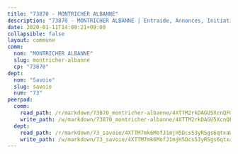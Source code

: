 ```yaml
---
title: "73870 - MONTRICHER ALBANNE"
description: "73870 - MONTRICHER ALBANNE | Entraide, Annonces, Initiatives"
date: 2020-01-11T14:09:21+09:00
collapsible: false
layout: commune
comm:
  nom: "MONTRICHER ALBANNE"
  slug: montricher-albanne
  cp: "73870"
dept:
  nom: "Savoie"
  slug: savoie
  num: "73"
peerpad:
  comm:
    read_path: /r/markdown/73870_montricher-albanne/4XTTM2rkDAGU5XcnQFUiAbNZTtjvQefd3pmGgkZMQcpZdoXeK
    write_path: /w/markdown/73870_montricher-albanne/4XTTM2rkDAGU5XcnQFUiAbNZTtjvQefd3pmGgkZMQcpZdoXeK-K3TgTkDbftSqzMKcnx3eF8NDFRutwZan8H6fs38bmcBgMADiCrPSGrp7kF8jA3BcsuVi1TFAH2d4R7nejQ8hgMhsuevqhpq6CKcLDMqygVw5EPQ4kg8VtZd3R8aZzFa6qRsDRaJX
  dept:
    read_path: /r/markdown/73_savoie/4XTTM7mk6MofJ1mjH5Dcs53yRSgs6qtxaWYjKD54ttqHGEMur
    write_path: /w/markdown/73_savoie/4XTTM7mk6MofJ1mjH5Dcs53yRSgs6qtxaWYjKD54ttqHGEMur-K3TgTorsK1WLw8S2EgnkoX8tJEgZgam6ANhvqrVqNfiz9fX8kbMKu5AF1rqzXyxMRZgoVPrb5EERe3PeBhqF1SBfP5G1PJnvsDUF2LQSxevobpkDM4djQDebTYoo6Yx53thenJpY
---
```



